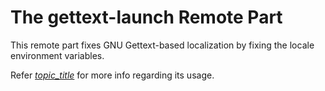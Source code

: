 # The gettext-launch Remote Part
This remote part fixes GNU Gettext-based localization by fixing the locale environment variables.
  
Refer [_topic_title_](_topic_url_) for more info regarding its usage.
